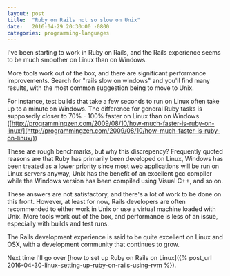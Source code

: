 ```yaml
---
layout: post
title:  "Ruby on Rails not so slow on Unix"
date:   2016-04-29 20:30:00 -0800
categories: programming-languages
---
```

I've been starting to work in Ruby on Rails, and the Rails experience seems to be much smoother on Linux than on Windows.

More tools work out of the box, and there are significant performance improvements.  Search for "rails slow on windows" and you'll find many results, with the most common suggestion being to move to Unix.

For instance, test builds that take a few seconds to run on Linux often take up to a minute on Windows.  The difference for general Ruby tasks is supposedly closer to 70% - 100% faster on Linux than on Windows.  ([http://programmingzen.com/2009/08/10/how-much-faster-is-ruby-on-linux/](http://programmingzen.com/2009/08/10/how-much-faster-is-ruby-on-linux/))

These are rough benchmarks, but why this discrepency?  Frequently quoted reasons are that Ruby has primarily been developed on Linux, Windows has been treated as a lower priority since most web applications will be run on Linux servers anyway, Unix has the benefit of an excellent gcc compiler while the Windows version has been compiled using Visual C++, and so on.

These answers are not satisfactory, and there's a lot of work to be done on this front.  However, at least for now, Rails developers are often recommended to either work in Unix or use a virtual machine loaded with Unix.  More tools work out of the box, and performance is less of an issue, especially with builds and test runs.

The Rails development experience is said to be quite excellent on Linux and OSX, with a development community that continues to grow.

Next time I'll go over [how to set up Ruby on Rails on Linux]({% post_url 2016-04-30-linux-setting-up-ruby-on-rails-using-rvm %}).
